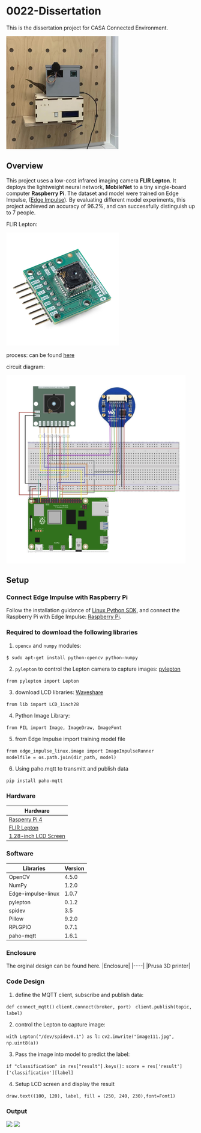 # 0022-Dissertation

This is the dissertation project for CASA Connected Environment. 

<img src='https://github.com/xxxcrttt/0022-Dissertation/blob/main/figure/9641660913096_.pic.jpg' height=300 center=/align>

## Overview
This project uses a low-cost infrared imaging camera **FLIR Lepton**. It deploys the lightweight neural network, **MobileNet** to a tiny single-board computer **Raspberry Pi**. The dataset and model were trained on Edge Impulse, ([Edge Impulse](https://studio.edgeimpulse.com/public/112844/latest)). By evaluating different model experiments, this project achieved an accuracy of 96.2%, and can successfully distinguish up to 7 people. 

FLIR Lepton: 

<img src='https://github.com/xxxcrttt/0022-Dissertation/blob/main/figure/dev%20kiy.jpeg' height=300 center=/align>

process: can be found [here](https://github.com/xxxcrttt/0022-Dissertation/blob/main/figure/process4%20(1).png)


circuit diagram:

<img src='https://github.com/xxxcrttt/0022-Dissertation/blob/main/figure/circuit.jpg' height=500 centre=/align>

## Setup

### Connect Edge Impulse with Raspberry Pi
Follow the installation guidance of  [Linux Python SDK](https://docs.edgeimpulse.com/docs/edge-impulse-for-linux/linux-python-sdk), and connect the Raspberry Pi with Edge Impulse: [Raspberry Pi](https://docs.edgeimpulse.com/docs/development-platforms/officially-supported-cpu-gpu-targets/raspberry-pi-4).


### Required to download the following libraries

1. ```opencv``` and ```numpy``` modules: 

```$ sudo apt-get install python-opencv python-numpy```

2. ```pylepton``` to control the Lepton camera to capture images: [pylepton](https://github.com/groupgets/pylepton)

```from pylepton import Lepton``` 

3. download LCD libraries: [Waveshare](https://www.waveshare.net/wiki/1.28inch_LCD_Module) 

```from lib import LCD_1inch28```

4. Python Image Library:

```from PIL import Image, ImageDraw, ImageFont ```

5. from Edge Impulse import training model file

```from edge_impulse_linux.image import ImageImpulseRunner```    
```modelfile = os.path.join(dir_path, model)```

6. Using paho.mqtt to transmitt and publish data 

```pip install paho-mqtt```

### Hardware 
|  Hardware  |
|   ----  |
| [Rasperry Pi 4](https://www.raspberrypi.com/products/raspberry-pi-4-model-b/) |
| [FLIR Lepton](https://www.sparkfun.com/products/16465)  |
| [1.28-inch LCD Screen](https://www.waveshare.com/wiki/1.28inch_LCD_Module)|

### Software 
|Libraries | Version|
|---- | ----|
|OpenCV | 4.5.0|
|NumPy | 1.2.0|
|Edge-impulse-linux | 1.0.7|
|pylepton | 0.1.2 |
|spidev | 3.5 |
|Pillow | 9.2.0 |
|RPi.GPIO | 0.7.1 |
|paho-mqtt | 1.6.1|

### Enclosure
The orginal design can be found here. 
|Enclosure|
|----|
|Prusa 3D printer| 


### Code Design
1. define the MQTT client, subscribe and publish data:

```def connect_mqtt()``` ```client.connect(broker, port)``` ``` client.publish(topic, label)```
 
 2. control the Lepton to capture image: 

```with Lepton("/dev/spidev0.1") as l:``` ```cv2.imwrite("image111.jpg", np.uint8(a))```

3. Pass the image into model to predict the label: 

```if "classification" in res["result"].keys():``` ```score = res['result']['classification'][label]```

4. Setup LCD screen and display the result 

```draw.text((100, 120), label, fill = (250, 240, 230),font=Font1)```
 


### Output

<img src='https://github.com/xxxcrttt/0022-Dissertation/blob/main/figure/9661660914689_.pic_hd.jpg' height=300 center=/align>

<img src='https://github.com/xxxcrttt/0022-Dissertation/blob/main/figure/9671660914690_.pic_hd.jpg' height=300 center=/align>



